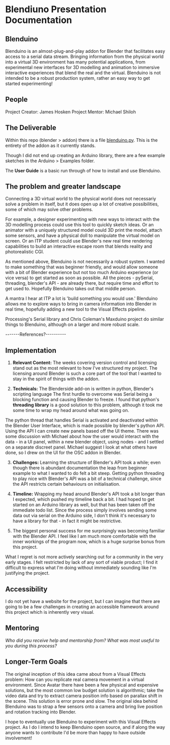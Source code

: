 # Blendiuno Presentation Documentation 

## Blenduino

Blenduino is an almost-plug-and-play addon for Blender that facilitates easy access to a serial data stream. Bringing information from the physical world into a virtual 3D environment has many potential applications, from experimental new interfaces for 3D modelling and animation to immersive interactive experiences that blend the real and the virtual. Blenduino is not intended to be a robust production system, rather an easy way to get started experimenting!

## People
Project Creator: James Hosken
Project Mentor: Michael Shiloh

## The Deliverable

Within this repo (blender > addon) there is a file [blenduino.py](https://github.com/jameshosken/Blenduino/blob/master/blender/addon/blenduino.py). This is the entirety of the addon as it currently stands. 

Though I did not end up creating an Arduino library, there are a few example sketches in the Arduino > Examples folder.

The **User Guide** is a basic run through of how to install and use Blenduino.

## The problem and greater landscape

Connecting a 3D virtual world to the physical world does not necessariy solve a problem in itself, but it does open up a lot of creative possibilities, some of which may solve other problems. 

For example, a designer experimenting with new ways to interact with the 3D modelling process could use this tool to quickly sketch ideas. Or an animator with a uniquely structured model could 3D print the model, attach some sensors, and have a physical doll to manipulate the virtual model on screen. Or an ITP student could use Blender's new real time rendering capabilities to build an interactive escape room that blends reality and photorealistic CGI.

As mentioned above, Blenduino is not necessarily a robust system. I wanted to make something that was beginner friendly, and would allow someone with a bit of Blender experience but not too much Arduino experience (or vice versa) to get started as soon as possible. All the pieces - pySerial, threading, blender's API - are already there, but require time and effort to get used to. Hopefully Blenduino takes out that middle person.

A mantra I hear at ITP a lot is 'build something you would use.' Blenduino allows me to explore ways to bring in camera information into Blender in real time, hopefully adding a new tool to the Visual Effects pipeline.

Processing's Serial library and Chris Coleman's Maxduino project do similar things to Blenduino, although on a larger and more robust scale. 

-------References?----------

## Implementation
1. **Relevant Content:** The weeks covering version control and licensing stand out as the most relevant to how I've structured my project. The licensing around Blender is such a core part of the tool that I wanted to stay in the spirit of things with the addon.

2. **Technicals:** The Blenderside add-on is written in python, Blender's scripting language
The first hurdle to overcome was Serial being a blocking function and causing Blender to freeze. I found that python's **threading library** is a good solution to this problem, although it took me some time to wrap my head around what was going on. 

The python thread that handles Serial is activated and deactivated within the Blender User Interface, which is made possible by blender's python API. Using the API I can create new panels based off the UI theme. There was some discussion with Michael about how the user would interact with the data - in a UI panel, within a new blender object, using nodes - and I settled on a separate discreet panel. Michael suggest I look at what others have done, so I drew on the UI for the OSC addon in Blender.

3. **Challenges:** Learning the structure of Blender's API took a while; even though there is abundant documentation the leap from beginner example to what I wanted to do felt a bit steep. Getting python threading to play nice with Blender's API was a bit of a technical challenge, since the API restricts certain behaviours on initialisation.

4. **Timeline:** Wrapping my head around Blender's API took a bit longer than I expected, which pushed my timeline back a bit. I had hoped to get started on an Arduino library as well, but that has been taken off the immediate todo list. Since the process simply involves sending some data out via serial on the Arduino side, I don't think it's necessary to have a library for that - in fact it might be restrictive.

5. The biggest personal success for me surprisingly was becoming familiar with the Blender API. I feel like I am much more comfortable with the inner workings of the program now, which is a huge surprise bonus from this project.

What I regret is not more actively searching out for a community in the very early stages. I felt restricted by lack of any sort of viable product; I find it difficult to express what I'm doing without immediately sounding like I'm justifying the project.

## Accessibility

I do not yet have a website for the project, but I can imagine that there are going to be a few challenges in creating an accessible framework around this project which is inherently very visual.

## Mentoring

_Who did you receive help and mentorship from? What was most useful to you during this process?_

## Longer-Term Goals

The original inception of this idea came about from a Visual Effects problem: How can you replicate real camera movement in a virtual environment. Since Avatar there have been a few physical and expensive solutions, but the most common low budget solution is algorithmic; take the video data and try to extract camera position info based on parallax shift in the scene. This solution is error prone and slow. The original idea behind Blenduino was to strap a few sensors onto a camera and bring live position and rotation tracking into Blender.

I hope to eventually use Blenduino to experiment with this Visual Effects project. As I do I intend to keep Blenduino open source, and if along the way anyone wants to contribute I'd be more than happy to have outside involvement!